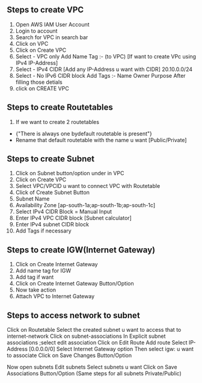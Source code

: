## Steps to create VPC

1. Open AWS IAM User Account
2. Login to account
3. Search for VPC in search bar
4. Click on VPC
5. Click on Create VPC
6. Select - VPC only
Add Name Tag :- (to VPC)
[If want to create VPc using IPv4 IP-Address]
7. Select - IPv4 CIDR 
[Add any IP-Address u want with CIDR]
20.10.0.0/24
8. Select - No IPv6 CIDR block
Add Tags :-
Name 
Owner
Purpose
After filling those detials 
9. click on CREATE VPC

## Steps to create Routetables
1. If we want to create 2 routetables
* {"There is always one bydefault routetable is present"}
* Rename that default routetable with the name u want [Public/Private]

## Steps to create Subnet
1. Click on Subnet button/option under in VPC
2. Click on Create VPC
3. Select VPC/VPCID u want to connect VPC with Routetable
4. Click of Create Subnet Button
5. Subnet Name
6. Availability Zone [ap-south-1a;ap-south-1b;ap-south-1c]
7. Select IPv4 CIDR Block = Manual Input
8. Enter IPv4 VPC CIDR block [Subnet calculator]
9. Enter IPv4 subnet CIDR block
10. Add Tags if necessary

## Steps to create IGW(Internet Gateway)
1. Click on Create Internet Gateway
2. Add name tag for IGW
3. Add tag if want
4. Click on Create Internet Gateway Button/Option
5. Now take action 
6. Attach VPC to Internet Gateway 

## Steps to access network to subnet
Click on Routetable
Select the created subnet u want to access that to internet-network
Click on subnet-associations
In Explicit subnet associations ;select edit association
Click on Edit Route
Add route
Select IP-Address [0.0.0.0/0]
Select Internet Gateway option 
Then select igw: u want to associate
Click on Save Changes Button/Option

Now open subnets
Edit subnets
Select subnets u want 
Click on Save Associations Button/Option
(Same steps for all subnets Private/Public)

